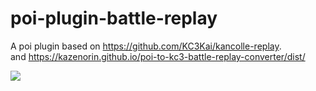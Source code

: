 # poi-plugin-battle-replay
A poi plugin based on https://github.com/KC3Kai/kancolle-replay.  
and
https://kazenorin.github.io/poi-to-kc3-battle-replay-converter/dist/

![](https://imgur.com/xPU1iR9.jpg)